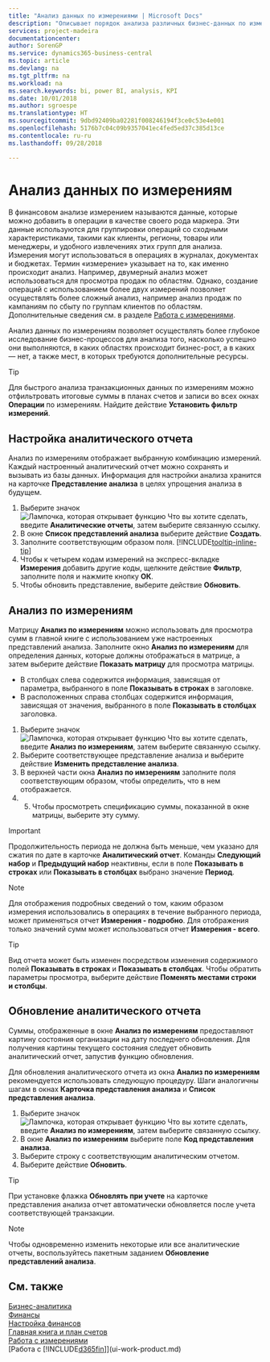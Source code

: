 ```yaml
---
title: "Анализ данных по измерениями | Microsoft Docs"
description: "Описывает порядок анализа различных бизнес-данных по измерениям."
services: project-madeira
documentationcenter: 
author: SorenGP
ms.service: dynamics365-business-central
ms.topic: article
ms.devlang: na
ms.tgt_pltfrm: na
ms.workload: na
ms.search.keywords: bi, power BI, analysis, KPI
ms.date: 10/01/2018
ms.author: sgroespe
ms.translationtype: HT
ms.sourcegitcommit: 9dbd92409ba02281f008246194f3ce0c53e4e001
ms.openlocfilehash: 5176b7c04c09b9357041ec4fed5ed37c385d13ce
ms.contentlocale: ru-ru
ms.lasthandoff: 09/28/2018

---
```

#  <a name="analyze-data-by-dimensions"></a>Анализ данных по измерениям
В финансовом анализе измерением называются данные, которые можно добавить в операции в качестве своего рода маркера. Эти данные используются для группировки операций со сходными характеристиками, такими как клиенты, регионы, товары или менеджеры, и удобного извлечениях этих групп для анализа. Измерения могут использоваться в операциях в журналах, документах и бюджетах. Термин «измерение» указывает на то, как именно происходит анализ. Например, двумерный анализ может использоваться для просмотра продаж по областям. Однако, создание операций с использованием более двух измерений позволяет осуществлять более сложный анализ, например анализ продаж по кампаниям по сбыту по группам клиентов по областям. Дополнительные сведения см. в разделе [Работа с измерениями](finance-dimensions.md).

Анализ данных по измерениям позволяет осуществлять более глубокое исследование бизнес-процессов для анализа того, насколько успешно они выполняются, в каких областях происходит бизнес-рост, а в каких — нет, а также мест, в которых требуются дополнительные ресурсы.

> [!TIP]
> Для быстрого анализа транзакционных данных по измерениям можно отфильтровать итоговые суммы в планах счетов и записи во всех окнах **Операции** по измерениям. Найдите действие **Установить фильтр измерений**.

## <a name="to-set-up-an-analysis-view"></a>Настройка аналитического отчета  
Анализ по измерениям отображает выбранную комбинацию измерений. Каждый настроенный аналитический отчет можно сохранять и вызывать из базы данных. Информация для настройки анализа хранится на карточке **Представление анализа** в целях упрощения анализа в будущем.  

1. Выберите значок ![Лампочка, которая открывает функцию Что вы хотите сделать](media/ui-search/search_small.png "Что вы хотите сделать"), введите **Аналитические отчеты**, затем выберите связанную ссылку.  
2. В окне **Список представлений анализа** выберите действие **Создать**.
3. Заполните соответствующим образом поля. [!INCLUDE[tooltip-inline-tip](includes/tooltip-inline-tip_md.md)]
4. Чтобы к четырем кодам измерений на экспресс-вкладке **Измерения** добавить другие коды, щелкните действие **Фильтр**, заполните поля и нажмите кнопку **ОК**.  
5. Чтобы обновить представление, выберите действие **Обновить**.

## <a name="to-analyze-by-dimensions"></a>Анализ по измерениям
Матрицу **Анализ по измерениям** можно использовать для просмотра сумм в главной книге с использованием уже настроенных представлений анализа. Заполните окно **Анализ по измерениям** для определения данных, которые должны отображаться в матрице, а затем выберите действие **Показать матрицу** для просмотра матрицы.  

- В столбцах слева содержится информация, зависящая от параметра, выбранного в поле **Показывать в строках** в заголовке.  
- В расположенных справа столбцах содержится информация, зависящая от значения, выбранного в поле **Показывать в столбцах** заголовка.  

1. Выберите значок ![Лампочка, которая открывает функцию Что вы хотите сделать](media/ui-search/search_small.png "Что вы хотите сделать"), введите **Анализ по измерениям**, затем выберите связанную ссылку.  
2. Выберите соответствующее представление анализа и выберите действие **Изменить представление анализа**.
3. В верхней части окна **Анализ по имзерениям** заполните поля соответствующим образом, чтобы определить, что в нем отображается.
4. 5. Чтобы просмотреть спецификацию суммы, показанной в окне матрицы, выберите эту сумму.  

> [!IMPORTANT]  
>   Продолжительность периода не должна быть меньше, чем указано для сжатия по дате в карточке **Аналитический отчет**. Команды **Следующий набор** и **Предыдущий набор** неактивны, если в поле **Показывать в строках** или **Показывать в столбцах** выбрано значение **Период**.  

> [!NOTE]  
>   Для отображения подробных сведений о том, каким образом измерения использовались в операциях в течение выбранного периода, может применяться отчет **Измерения - подробно**. Для отображения только значений сумм может использоваться отчет **Измерения - всего**.  

> [!TIP]  
>   Вид отчета может быть изменен посредством изменения содержимого полей **Показывать в строках** и **Показывать в столбцах**. Чтобы обратить параметры просмотра, выберите действие **Поменять местами строки и столбцы**.

## <a name="to-update-an-analysis-view"></a>Обновление аналитического отчета  
Суммы, отображенные в окне **Анализ по измерениям** предоставляют картину состояния организации на дату последнего обновления. Для получения картины текущего состояния следует обновить аналитический отчет, запустив функцию обновления.

Для обновления аналитического отчета из окна **Анализ по измерениям** рекомендуется использовать следующую процедуру. Шаги аналогичны шагам в окнах **Карточка представления анализа** и **Список представления анализа**.  

1. Выберите значок ![Лампочка, которая открывает функцию Что вы хотите сделать](media/ui-search/search_small.png "Что вы хотите сделать"), введите **Анализ по измерениям**, затем выберите связанную ссылку.  
2. В окне **Анализ по измерениям** выберите поле **Код представления анализа**.  
3. Выберите строку с соответствующим аналитическим отчетом.  
4. Выберите действие **Обновить**.  

> [!TIP]  
>   При установке флажка **Обновлять при учете** на карточке представления анализа отчет автоматически обновляется после учета соответствующей транзакции.

> [!NOTE]  
>   Чтобы одновременно изменить некоторые или все аналитические отчеты, воспользуйтесь пакетным заданием **Обновление представлений анализа**.  

## <a name="see-also"></a>См. также
[Бизнес-аналитика](bi.md)  
[Финансы](finance.md)  
[Настройка финансов](finance-setup-finance.md)  
[Главная книга и план счетов](finance-general-ledger.md)  
[Работа с измерениями](finance-dimensions.md)  
[Работа с [!INCLUDE[d365fin](includes/d365fin_md.md)]](ui-work-product.md)  

